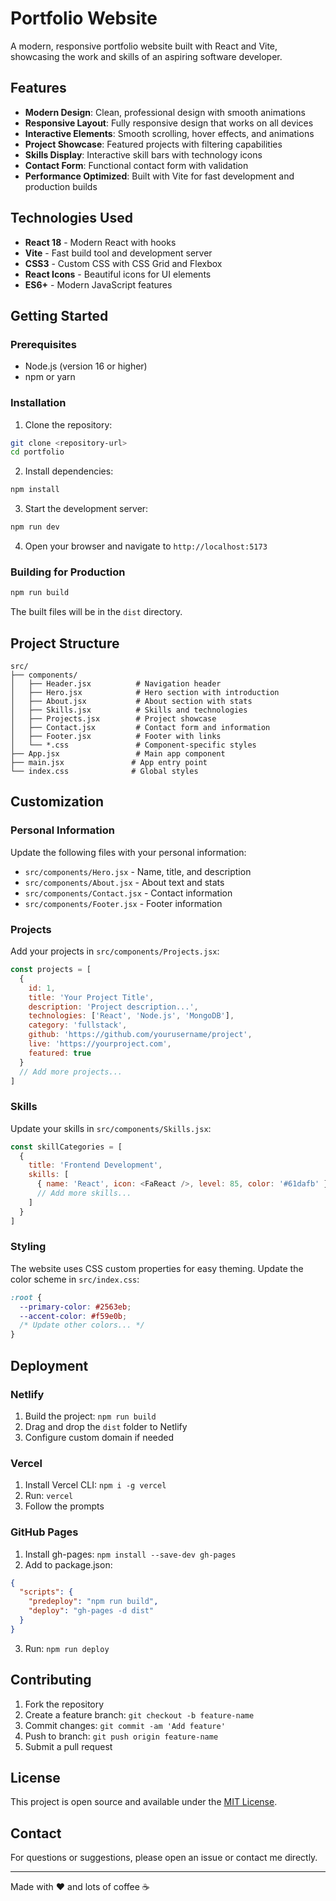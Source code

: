 # Portfolio Website

A modern, responsive portfolio website built with React and Vite, showcasing the work and skills of an aspiring software developer.

## Features

- **Modern Design**: Clean, professional design with smooth animations
- **Responsive Layout**: Fully responsive design that works on all devices
- **Interactive Elements**: Smooth scrolling, hover effects, and animations
- **Project Showcase**: Featured projects with filtering capabilities
- **Skills Display**: Interactive skill bars with technology icons
- **Contact Form**: Functional contact form with validation
- **Performance Optimized**: Built with Vite for fast development and production builds

## Technologies Used

- **React 18** - Modern React with hooks
- **Vite** - Fast build tool and development server
- **CSS3** - Custom CSS with CSS Grid and Flexbox
- **React Icons** - Beautiful icons for UI elements
- **ES6+** - Modern JavaScript features

## Getting Started

### Prerequisites

- Node.js (version 16 or higher)
- npm or yarn

### Installation

1. Clone the repository:
```bash
git clone <repository-url>
cd portfolio
```

2. Install dependencies:
```bash
npm install
```

3. Start the development server:
```bash
npm run dev
```

4. Open your browser and navigate to `http://localhost:5173`

### Building for Production

```bash
npm run build
```

The built files will be in the `dist` directory.

## Project Structure

```
src/
├── components/
│   ├── Header.jsx          # Navigation header
│   ├── Hero.jsx            # Hero section with introduction
│   ├── About.jsx           # About section with stats
│   ├── Skills.jsx          # Skills and technologies
│   ├── Projects.jsx        # Project showcase
│   ├── Contact.jsx         # Contact form and information
│   ├── Footer.jsx          # Footer with links
│   └── *.css               # Component-specific styles
├── App.jsx                 # Main app component
├── main.jsx               # App entry point
└── index.css              # Global styles
```

## Customization

### Personal Information

Update the following files with your personal information:

- `src/components/Hero.jsx` - Name, title, and description
- `src/components/About.jsx` - About text and stats
- `src/components/Contact.jsx` - Contact information
- `src/components/Footer.jsx` - Footer information

### Projects

Add your projects in `src/components/Projects.jsx`:

```javascript
const projects = [
  {
    id: 1,
    title: 'Your Project Title',
    description: 'Project description...',
    technologies: ['React', 'Node.js', 'MongoDB'],
    category: 'fullstack',
    github: 'https://github.com/yourusername/project',
    live: 'https://yourproject.com',
    featured: true
  }
  // Add more projects...
]
```

### Skills

Update your skills in `src/components/Skills.jsx`:

```javascript
const skillCategories = [
  {
    title: 'Frontend Development',
    skills: [
      { name: 'React', icon: <FaReact />, level: 85, color: '#61dafb' }
      // Add more skills...
    ]
  }
]
```

### Styling

The website uses CSS custom properties for easy theming. Update the color scheme in `src/index.css`:

```css
:root {
  --primary-color: #2563eb;
  --accent-color: #f59e0b;
  /* Update other colors... */
}
```

## Deployment

### Netlify

1. Build the project: `npm run build`
2. Drag and drop the `dist` folder to Netlify
3. Configure custom domain if needed

### Vercel

1. Install Vercel CLI: `npm i -g vercel`
2. Run: `vercel`
3. Follow the prompts

### GitHub Pages

1. Install gh-pages: `npm install --save-dev gh-pages`
2. Add to package.json:
```json
{
  "scripts": {
    "predeploy": "npm run build",
    "deploy": "gh-pages -d dist"
  }
}
```
3. Run: `npm run deploy`

## Contributing

1. Fork the repository
2. Create a feature branch: `git checkout -b feature-name`
3. Commit changes: `git commit -am 'Add feature'`
4. Push to branch: `git push origin feature-name`
5. Submit a pull request

## License

This project is open source and available under the [MIT License](LICENSE).

## Contact

For questions or suggestions, please open an issue or contact me directly.

---

Made with ❤️ and lots of coffee ☕